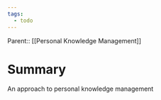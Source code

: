 ```yaml
---
tags:
  - todo
---
```

Parent::  [[Personal Knowledge Management]]
# Summary
An approach to personal knowledge management